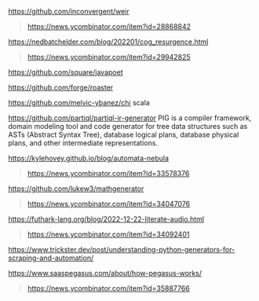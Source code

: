 https://github.com/inconvergent/weir
> https://news.ycombinator.com/item?id=28868842

https://nedbatchelder.com/blog/202201/cog_resurgence.html
> https://news.ycombinator.com/item?id=29942825

https://github.com/square/javapoet

https://github.com/forge/roaster

https://github.com/melvic-ybanez/chi scala

https://github.com/partiql/partiql-ir-generator PIG is a compiler framework, domain modeling tool and code generator for tree data structures such as ASTs (Abstract Syntax Tree), database logical plans, database physical plans, and other intermediate representations.

https://kylehovey.github.io/blog/automata-nebula
> https://news.ycombinator.com/item?id=33578376

https://github.com/lukew3/mathgenerator
> https://news.ycombinator.com/item?id=34047076

https://futhark-lang.org/blog/2022-12-22-literate-audio.html
> https://news.ycombinator.com/item?id=34092401

https://www.trickster.dev/post/understanding-python-generators-for-scraping-and-automation/

https://www.saaspegasus.com/about/how-pegasus-works/
> https://news.ycombinator.com/item?id=35887766